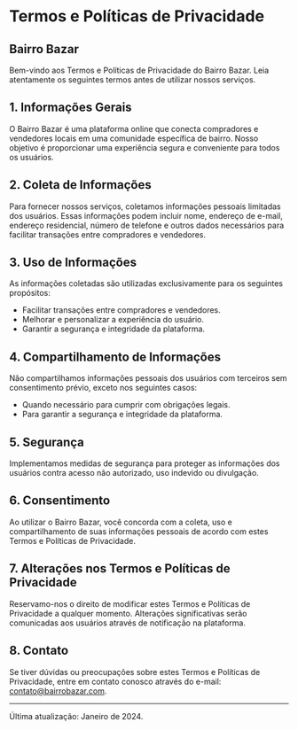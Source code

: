 # Termos e Políticas de Privacidade

## Bairro Bazar

Bem-vindo aos Termos e Políticas de Privacidade do Bairro Bazar. Leia atentamente os seguintes termos antes de utilizar nossos serviços.

## 1. Informações Gerais

O Bairro Bazar é uma plataforma online que conecta compradores e vendedores locais em uma comunidade específica de bairro. Nosso objetivo é proporcionar uma experiência segura e conveniente para todos os usuários.

## 2. Coleta de Informações

Para fornecer nossos serviços, coletamos informações pessoais limitadas dos usuários. Essas informações podem incluir nome, endereço de e-mail, endereço residencial, número de telefone e outros dados necessários para facilitar transações entre compradores e vendedores.

## 3. Uso de Informações

As informações coletadas são utilizadas exclusivamente para os seguintes propósitos:

- Facilitar transações entre compradores e vendedores.
- Melhorar e personalizar a experiência do usuário.
- Garantir a segurança e integridade da plataforma.

## 4. Compartilhamento de Informações

Não compartilhamos informações pessoais dos usuários com terceiros sem consentimento prévio, exceto nos seguintes casos:

- Quando necessário para cumprir com obrigações legais.
- Para garantir a segurança e integridade da plataforma.

## 5. Segurança

Implementamos medidas de segurança para proteger as informações dos usuários contra acesso não autorizado, uso indevido ou divulgação.

## 6. Consentimento

Ao utilizar o Bairro Bazar, você concorda com a coleta, uso e compartilhamento de suas informações pessoais de acordo com estes Termos e Políticas de Privacidade.

## 7. Alterações nos Termos e Políticas de Privacidade

Reservamo-nos o direito de modificar estes Termos e Políticas de Privacidade a qualquer momento. Alterações significativas serão comunicadas aos usuários através de notificação na plataforma.

## 8. Contato

Se tiver dúvidas ou preocupações sobre estes Termos e Políticas de Privacidade, entre em contato conosco através do e-mail: contato@bairrobazar.com.

---

Última atualização: Janeiro de 2024.
